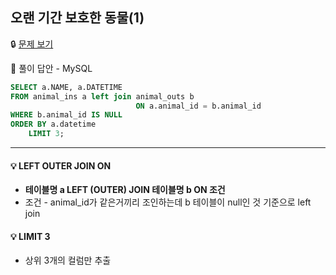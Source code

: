 ## **오랜 기간 보호한 동물(1)**

🔒 [문제 보기](https://school.programmers.co.kr/learn/courses/30/lessons/59044)

🔑 풀이 답안 - MySQL

```SQL
SELECT a.NAME, a.DATETIME
FROM animal_ins a left join animal_outs b
                            ON a.animal_id = b.animal_id
WHERE b.animal_id IS NULL
ORDER BY a.datetime
    LIMIT 3;
```

------

#### 💡 LEFT OUTER JOIN ON

- **테이블명 a LEFT (OUTER) JOIN 테이블명 b ON 조건**
- 조건 - animal_id가 같은거끼리 조인하는데 b 테이블이 null인 것 기준으로 left join

#### 💡 LIMIT 3

- 상위 3개의 컬럼만 추출